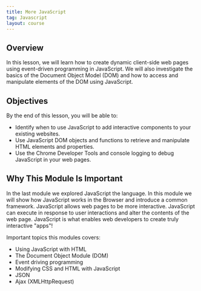```yaml
---
title: More JavaScript
tag: Javascript
layout: course
---
```


## Overview

In this lesson, we will learn how to create dynamic client-side web pages using event-driven
programming in JavaScript. We will also investigate the basics of the Document Object Model (DOM)
and how to access and manipulate elements of the DOM using JavaScript.

## Objectives

By the end of this lesson, you will be able to:

- Identify when to use JavaScript to add interactive components to your existing websites.
- Use JavaScript DOM objects and functions to retrieve and manipulate HTML elements and properties.
- Use the Chrome Developer Tools and console logging to debug JavaScript in your web pages.

## Why This Module Is Important

In the last module we explored JavaScript the language. In this module we will show how JavaScript
works in the Browser and introduce a common framework. JavaScript allows web pages to be more
interactive. JavaScript can execute in response to user interactions and alter the contents of the
web page. JavaScript is what enables web developers to create truly interactive "apps"!

Important topics this modules covers:

- Using JavaScript with HTML
- The Document Object Module (DOM)
- Event driving programming
- Modifying CSS and HTML with JavaScript
- JSON
- Ajax (XMLHttpRequest)